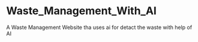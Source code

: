 # Waste_Management_With_AI
A Waste Management Website tha uses ai for detact the waste with help of AI 
